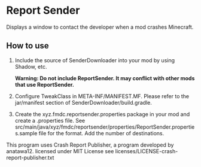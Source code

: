 # Report Sender
Displays a window to contact the developer when a mod crashes Minecraft.

## How to use
1. Include the source of SenderDownloader into your mod by using Shadow, etc.

   **Warning: Do not include ReportSender. It may conflict with other mods that use ReportSender.**
2. Configure TweakClass in META-INF/MANIFEST.MF.
   Please refer to the jar/manifest section of SenderDownloader/build.gradle.
3. Create the xyz.fmdc.reportsender.properties package in your mod and create a <any name>.properties file.
   See src/main/java/xyz/fmdc/reportsender/properties/ReportSender.properties.sample file for the format. Add the number of destinations.


This program uses Crash Report Publisher, a program developed by anatawa12. licensed under MIT License
see licenses/LICENSE-crash-report-publisher.txt